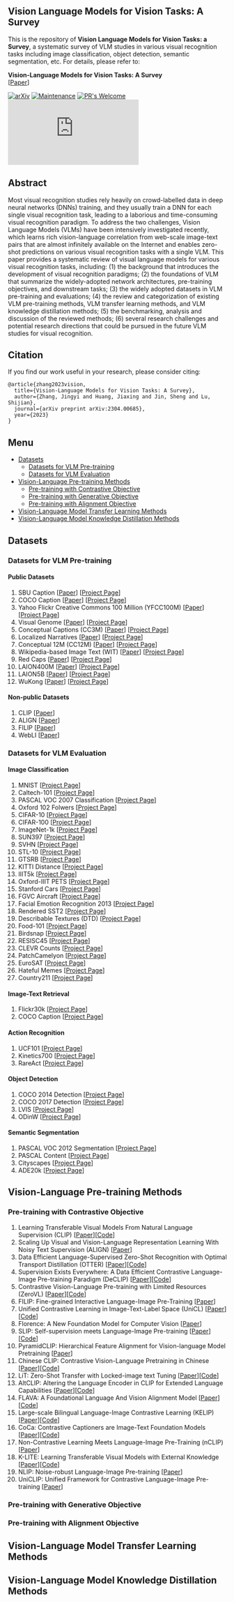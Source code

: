 ## Vision Language Models for Vision Tasks: A Survey
This is the repository of **Vision Language Models for Vision Tasks: a Survey**, a systematic survey of VLM studies in various visual recognition tasks including image classification, object detection, semantic segmentation, etc. For details, please refer to:

**Vision-Language Models for Vision Tasks: A Survey**  
 [[Paper](https://arxiv.org/abs/2304.00685)]
 
[![arXiv](https://img.shields.io/badge/arXiv-2304.00685-b31b1b.svg)](https://arxiv.org/abs/2304.00685) 
[![Maintenance](https://img.shields.io/badge/Maintained%3F-yes-green.svg)](https://GitHub.com/Naereen/StrapDown.js/graphs/commit-activity) 
[![PR's Welcome](https://img.shields.io/badge/PRs-welcome-brightgreen.svg?style=flat)](http://makeapullrequest.com) 
[![GitHub license](https://badgen.net/github/license/Naereen/Strapdown.js)](https://github.com/Naereen/StrapDown.js/blob/master/LICENSE)
<!-- [![made-with-Markdown](https://img.shields.io/badge/Made%20with-Markdown-1f425f.svg)](http://commonmark.org) -->
<!-- [![Documentation Status](https://readthedocs.org/projects/ansicolortags/badge/?version=latest)](http://ansicolortags.readthedocs.io/?badge=latest) -->

## Abstract

Most visual recognition studies rely heavily on crowd-labelled data in deep neural networks (DNNs) training, and they usually train a DNN for each single visual recognition task, leading to a laborious and time-consuming visual recognition paradigm. To address the two challenges, Vision Language Models (VLMs) have been intensively investigated recently, which learns rich vision-language correlation from web-scale image-text pairs that are almost infinitely available on the Internet and enables zero-shot predictions on various visual recognition tasks with a single VLM. This paper provides a systematic review of visual language models for various visual recognition tasks, including: (1) the background that introduces the development of visual recognition paradigms; (2) the foundations of VLM that summarize the widely-adopted network architectures, pre-training objectives, and downstream tasks; (3) the widely adopted datasets in VLM pre-training and evaluations; (4) the review and categorization of existing VLM pre-training methods, VLM transfer learning methods, and VLM knowledge distillation methods; (5) the benchmarking, analysis and discussion of the reviewed methods; (6) several research challenges and potential research directions that could be pursued in the future VLM studies for visual recognition.

## Citation
If you find our work useful in your research, please consider citing:
```
@article{zhang2023vision,
  title={Vision-Language Models for Vision Tasks: A Survey},
  author={Zhang, Jingyi and Huang, Jiaxing and Jin, Sheng and Lu, Shijian},
  journal={arXiv preprint arXiv:2304.00685},
  year={2023}
}
```

## Menu
- [Datasets](#datasets)
  - [Datasets for VLM Pre-training](#datasets-for-vlm-pre-training)
  - [Datasets for VLM Evaluation](#datasets-for-vlm-evaluation)
- [Vision-Language Pre-training Methods](#vision-language-pre-training-methods)
  - [Pre-training with Contrastive Objective](#pre-training-with-contrastive-objective)
  - [Pre-training with Generative Objective](#pre-training-with-generative-objective)
  - [Pre-training with Alignment Objective](#pre-training-with-alignment-objective)
- [Vision-Language Model Transfer Learning Methods](#vision-language-model-transfer-learning-methods)
- [Vision-Language Model Knowledge Distillation Methods](#vision-language-model-knowledge-distillation-methods)

## Datasets

### Datasets for VLM Pre-training

#### Public Datasets
1. SBU Caption [[Paper](https://proceedings.neurips.cc/paper_files/paper/2011/file/5dd9db5e033da9c6fb5ba83c7a7ebea9-Paper.pdf)] [[Project Page](https://www.cs.rice.edu/~vo9/sbucaptions/)]
2. COCO Caption [[Paper](https://arxiv.org/pdf/1504.00325v2.pdf)] [[Project Page](https://github.com/tylin/coco-caption)]
3. Yahoo Flickr Creative Commons 100 Million (YFCC100M) [[Paper](https://arxiv.org/pdf/1503.01817v2.pdf)] [[Project Page](http://projects.dfki.uni-kl.de/yfcc100m/)]
4. Visual Genome [[Paper](https://arxiv.org/pdf/1602.07332v1.pdf)] [[Project Page](http://visualgenome.org/)]
5. Conceptual Captions (CC3M) [[Paper](https://aclanthology.org/P18-1238.pdf)] [[Project Page](https://ai.google.com/research/ConceptualCaptions/)]
6. Localized Narratives [[Paper](https://www.ecva.net/papers/eccv_2020/papers_ECCV/papers/123500630.pdf)] [[Project Page](https://google.github.io/localized-narratives/)]
7. Conceptual 12M (CC12M) [[Paper](https://openaccess.thecvf.com/content/CVPR2021/papers/Changpinyo_Conceptual_12M_Pushing_Web-Scale_Image-Text_Pre-Training_To_Recognize_Long-Tail_Visual_CVPR_2021_paper.pdf)] [[Project Page](https://github.com/google-research-datasets/conceptual-12m)]
8. Wikipedia-based Image Text (WIT) [[Paper](https://arxiv.org/pdf/2103.01913v2.pdf)] [[Project Page](https://github.com/google-research-datasets/wit)]
9. Red Caps [[Paper](https://arxiv.org/pdf/2111.11431v1.pdf)] [[Project Page](https://redcaps.xyz/)]
10. LAION400M [[Paper](https://arxiv.org/pdf/2111.02114v1.pdf)] [[Project Page](https://laion.ai/blog/laion-400-open-dataset/)]
11. LAION5B [[Paper](https://arxiv.org/pdf/2210.08402.pdf)] [[Project Page](https://laion.ai/blog/laion-5b/)]
12. WuKong [[Paper](https://arxiv.org/pdf/2202.06767.pdf)] [[Project Page](https://wukong-dataset.github.io/wukong-dataset/)]

#### Non-public Datasets
1. CLIP [[Paper](https://arxiv.org/pdf/2103.00020.pdf)]
2. ALIGN [[Paper](https://arxiv.org/pdf/2102.05918.pdf)]
3. FILIP [[Paper](https://arxiv.org/pdf/2111.07783.pdf)]
4. WebLI [[Paper](https://arxiv.org/pdf/2209.06794.pdf)]



### Datasets for VLM Evaluation

#### Image Classification
1. MNIST [[Project Page](http://yann.lecun.com/exdb/mnist/)]
2. Caltech-101 [[Project Page](https://data.caltech.edu/records/mzrjq-6wc02)]
3. PASCAL VOC 2007 Classification [[Project Page](http://host.robots.ox.ac.uk/pascal/VOC/voc2007/)]
4. Oxford 102 Folwers [[Project Page](https://www.robots.ox.ac.uk/~vgg/data/flowers/102/)]
5. CIFAR-10 [[Project Page](https://www.cs.toronto.edu/~kriz/cifar.html)]
6. CIFAR-100 [[Project Page](https://www.cs.toronto.edu/~kriz/cifar.html)]
7. ImageNet-1k [[Project Page](https://www.image-net.org/)]
8. SUN397 [[Project Page](https://vision.princeton.edu/projects/2010/SUN/)]
9. SVHN [[Project Page](http://ufldl.stanford.edu/housenumbers/)]
10. STL-10 [[Project Page](https://cs.stanford.edu/~acoates/stl10/)]
11. GTSRB [[Project Page](https://www.kaggle.com/datasets/meowmeowmeowmeowmeow/gtsrb-german-traffic-sign)]
12. KITTI Distance [[Project Page](https://github.com/harshilpatel312/KITTI-distance-estimation)]
13. IIIT5k [[Project Page](https://cvit.iiit.ac.in/research/projects/cvit-projects/the-iiit-5k-word-dataset)]
14. Oxford-IIIT PETS [[Project Page](https://www.robots.ox.ac.uk/~vgg/data/pets/)]
15. Stanford Cars [[Project Page](http://ai.stanford.edu/~jkrause/cars/car_dataset.html)]
16. FGVC Aircraft [[Project Page](https://www.robots.ox.ac.uk/~vgg/data/fgvc-aircraft/)]
17. Facial Emotion Recognition 2013 [[Project Page](https://www.kaggle.com/competitions/challenges-in-representation-learning-facial-expression-recognition-challenge/data)]
18. Rendered SST2 [[Project Page](https://github.com/openai/CLIP/blob/main/data/rendered-sst2.md)]
19. Describable Textures (DTD) [[Project Page](https://www.robots.ox.ac.uk/~vgg/data/dtd/)]
20. Food-101 [[Project Page](https://www.kaggle.com/datasets/dansbecker/food-101)]
21. Birdsnap [[Project Page](https://thomasberg.org/)]
22. RESISC45 [[Project Page](https://pan.baidu.com/s/1mifR6tU?_at_=1679281159364#list/path=%2F)]
23. CLEVR Counts [[Project Page](https://cs.stanford.edu/people/jcjohns/clevr/)]
24. PatchCamelyon [[Project Page](https://github.com/basveeling/pcam)]
25. EuroSAT [[Project Page](https://github.com/phelber/eurosat)]
26. Hateful Memes [[Project Page](https://ai.facebook.com/blog/hateful-memes-challenge-and-data-set/)]
27. Country211 [[Project Page](https://github.com/openai/CLIP/blob/main/data/country211.md)]



#### Image-Text Retrieval
1. Flickr30k [[Project Page](https://shannon.cs.illinois.edu/DenotationGraph/)]
2. COCO Caption [[Project Page](https://github.com/tylin/coco-caption)]

#### Action Recognition
1. UCF101 [[Project Page](https://www.crcv.ucf.edu/data/UCF101.php)]
2. Kinetics700 [[Project Page](https://www.deepmind.com/open-source/kinetics)]
3. RareAct [[Project Page](https://github.com/antoine77340/RareAct)]

#### Object Detection
1. COCO 2014 Detection [[Project Page](https://www.kaggle.com/datasets/jeffaudi/coco-2014-dataset-for-yolov3)]
2. COCO 2017 Detection [[Project Page](https://www.kaggle.com/datasets/awsaf49/coco-2017-dataset)]
3. LVIS [[Project Page](https://www.lvisdataset.org/)]
4. ODinW [[Project Page](https://eval.ai/web/challenges/challenge-page/1839/overview)]

#### Semantic Segmentation
1. PASCAL VOC 2012 Segmentation [[Project Page](http://host.robots.ox.ac.uk/pascal/VOC/voc2012/)]
2. PASCAL Content [[Project Page](https://www.cs.stanford.edu/~roozbeh/pascal-context/)]
2. Cityscapes [[Project Page](https://www.cityscapes-dataset.com/)]
2. ADE20k [[Project Page](https://groups.csail.mit.edu/vision/datasets/ADE20K/)]

## Vision-Language Pre-training Methods

### Pre-training with Contrastive Objective
1. Learning Transferable Visual Models From Natural Language Supervision (CLIP) [[Paper](https://arxiv.org/pdf/2103.00020.pdf)][[Code](https://github.com/openai/CLIP)]
2. Scaling Up Visual and Vision-Language Representation Learning With Noisy Text Supervision (ALIGN) [[Paper](https://arxiv.org/pdf/2102.05918.pdf)]
3. Data Efficient Language-Supervised Zero-Shot Recognition with Optimal Transport Distillation (OTTER) [[Paper](https://arxiv.org/abs/2112.09445)][[Code](https://github.com/facebookresearch/OTTER)]
4. Supervision Exists Everywhere: A Data Efficient Contrastive Language-Image Pre-training Paradigm (DeCLIP) [[Paper](https://arxiv.org/abs/2110.05208)][[Code](https://github.com/Sense-GVT/DeCLIP)]
5. Contrastive Vision-Language Pre-training with Limited Resources (ZeroVL) [[Paper](https://arxiv.org/abs/2112.09331)][[Code](https://github.com/zerovl/ZeroVL)]
6. FILIP: Fine-grained Interactive Language-Image Pre-Training [[Paper](https://arxiv.org/abs/2111.07783)]
7. Unified Contrastive Learning in Image-Text-Label Space (UniCL) [[Paper](https://arxiv.org/abs/2204.03610)][[Code](https://github.com/microsoft/UniCL)]
8. Florence: A New Foundation Model for Computer Vision [[Paper](https://arxiv.org/abs/2111.11432)]
9. SLIP: Self-supervision meets Language-Image Pre-training [[Paper](https://arxiv.org/abs/2112.12750)][[Code](https://github.com/facebookresearch/SLIP)]
10. PyramidCLIP: Hierarchical Feature Alignment for Vision-language Model Pretraining [[Paper](https://arxiv.org/abs/2204.14095)]
11. Chinese CLIP: Contrastive Vision-Language Pretraining in Chinese [[Paper](https://arxiv.org/abs/2211.01335)][[Code](https://github.com/OFA-Sys/Chinese-CLIP)]
12. LiT: Zero-Shot Transfer with Locked-image text Tuning [[Paper](https://arxiv.org/abs/2111.07991)][[Code](https://google-research.github.io/vision_transformer/lit/)]
13. AltCLIP: Altering the Language Encoder in CLIP for Extended Language Capabilities [[Paper](https://arxiv.org/abs/2211.06679)][[Code](https://github.com/FlagAI-Open/FlagAI/tree/master/examples/AltCLIP)]
14. FLAVA: A Foundational Language And Vision Alignment Model [[Paper](https://arxiv.org/abs/2112.04482)][[Code](https://github.com/facebookresearch/multimodal/tree/main/examples/flava)]
15. Large-scale Bilingual Language-Image Contrastive Learning (KELIP)[[Paper](https://arxiv.org/abs/2203.14463)][[Code](https://github.com/navervision/KELIP)]
16. CoCa: Contrastive Captioners are Image-Text Foundation Models [[Paper](https://arxiv.org/abs/2205.01917)][[Code](https://github.com/lucidrains/CoCa-pytorch)]
17. Non-Contrastive Learning Meets Language-Image Pre-Training (nCLIP) [[Paper](https://arxiv.org/abs/2210.09304)]
18. K-LITE: Learning Transferable Visual Models with External Knowledge [[Paper](https://arxiv.org/abs/2204.09222)][[Code](https://github.com/microsoft/klite)]
19. NLIP: Noise-robust Language-Image Pre-training [[Paper](https://arxiv.org/abs/2212.07086)]
20. UniCLIP: Unified Framework for Contrastive Language-Image Pre-training [[Paper](https://arxiv.org/abs/2209.13430)]

### Pre-training with Generative Objective

### Pre-training with Alignment Objective

## Vision-Language Model Transfer Learning Methods

## Vision-Language Model Knowledge Distillation Methods
